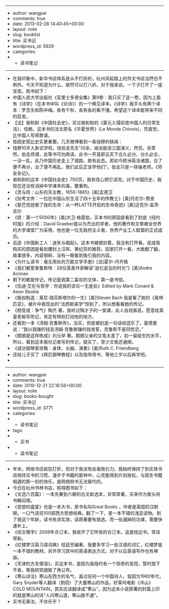 - ---
- author: wangpei
- comments: true
- date: 2013-02-28 14:40:45+00:00
- layout: note
- slug: booklist
- title: 买书记
- wordpress_id: 5929
- categories:
- - 读书笔记
- ---
- 在我印象中，新华书店体系是从不打折的，杭州凤起路上的外文书店当然也不例外。今天不知道为什么，居然可以打八折。对于我来说，一下子打开了一座宝库。购书如下：
- 中国人民大学出版社《亚里士多德全集》第9卷：我只买了这一卷，因为上面有《诗学》（在本书中叫《论诗》）的一个稀见译本。《诗学》我手头有两个译本：罗念生和陈中梅。各有千秋，各有各的看不懂。希望这个译本能带来不同的启发。
- 【法】谢和耐《中国社会史》，买过谢和耐的《蒙元入侵前夜中国人的日常生活》，信赖。这本书的法文原名《华夏世界》(Le Monde Chinois)，凭直觉，比中国人写得靠谱。
- 皆因史观比史实更重要。几天微博看到一条钱穆的轶闻：
- 钱穆10岁入新式学校，钱伯圭先生“问余，闻汝能读三国演义，然否。余答然。伯圭师谓，此等书可勿再读。此书一开首即云天下合久必分、分久必合，一治一乱，此乃中国历史走上了错路，故有此态。若如今欧洲英法诸国，合了便不再分，治了便不再乱，我们此后正该学他们”。伯圭只是一体操老师。《师友杂记》。
- 谢和耐的这本《中国社会史》700页，我有信心把它读完。对于中国历史，我现在还没有消掉中学课本的毒。要重构。
- 《灵与肉：山东的天主教，1650-1885》[美]孟德卫
- 《狄考文传：一位在中国山东生活了四十五年的传教士》[美]丹尼尔-费舍
- 《星巴克拯救了我的生命：从一杯LATTE开启的生命奇迹》[美]迈克尔·盖茨·吉尔
- 《债：第一个5000年》[美]大卫·格雷伯，买本书的原因是看到了封底《纽约时报》的介绍：David Graeber是以为杰出的学者，他的著作和文章被全世界的大学课堂广为采用，他也是一位无政府主义者，世界产业工人联盟的正式成员。
- 吕途《中国新工人：迷失与崛起》，这本书被塑封着，我没有打开看。促成我购买的原因是看到腰封上汪晖、黄纪苏的推荐。回家打开一看，大致翻了翻，故事很多，内容很碎，没有一眼看到吸引我的内容。
- 《为什么读书：毫无用处的万能文学手册》[法]夏尔-丹齐格
- 《我们都爱普鲁斯特：28位英美作家解读“追忆逝去的时光”》[美]Andre Aciman
- 剩下的都是传记，传记是我第二喜欢的文体，第一是书信。
- 《伍迪·艾伦与哲学：你说我的谬论一无是处》Edited by Mark Conard & Aeon Skoble
- 《极权制造：莱尼·瑞芬斯塔尔的一生》[美]Steven Bach 我是看了她的《奥林匹亚》，被片中表现出的“法西斯美学”惊到了，所以想看看她的传记。
- 《杨受成：争气》陶杰 著。我听过陶才子的一堂课，此人自视甚高，愿意给英皇老板写传记，肯定有特别打动他的地方。
- 还看到一本《汤姆·克鲁斯传》，没买，但是被封底一句话给逗乐了。基德曼说：“我以我赚的钱及汤姆·克鲁斯赚的钱发誓，克鲁斯不是同性恋。”
- 《朗朗是这样练成》刘元举 著。朗朗父亲的文笔太差了，初一留级生的水平，所以，看到这本报社记者写的传记，就买了，至少文笔还通顺。
- 《成功钢琴家攻略：身体、头脑、演奏》[美]Ruth C. Friendberg
- 还给儿子买了《拜厄钢琴教程》以及指导用书，等他三岁以后再学吧。
- 
- ---
- author: wangpei
- comments: true
- date: 2010-12-21 22:16:56+00:00
- layout: note
- slug: books-bought
- title: 买书记
- wordpress_id: 3771
- categories:
- - 读书笔记
- tags:
- - 买书
- - 读书笔记
- ---
- 年末，网络书店疯狂打折，但对于我没有丝毫吸引力。我始终保持了到实体书店徜徉买书的习惯，漫步于书籍的密林中，心灵能得到片刻放松，与陌生书籍相遇的那一刻的快乐，是网络购书无法替代的。
- 今日在杭州书林书店，购得图书如下：
- 《文选六百篇》：一本先秦到六朝的古文新选本，非常厚重，买来作为案头闲书解闷用。
- 《思想的盛宴》也是一本大书，原书名叫Great Books ，作者是英国的汉默顿。一口气读完100部西方思想经典。翻了一下，是一本不错的浅显读物。到了我这个年龄，读书务求实效，读原著要有挑选，而一些漏掉的功课，需要快速补上。
- 《咬文嚼字》2009年合订本。我收齐了它所有的合订本。这是枕边书，常读常新。
- 《红楼梦汉英习语词典》桂廷芳编著，我要多学习一些汉语的词汇，红楼梦是一本不错的教材。另外学习其中的英语表达方式，对于以后英语写作也有裨益。
- 《天津的方言俚语》，买这本书，是因为我隐约有一个惊奇的发现，暂时按下不表，等我研究细致了再公布。
- 《寒山诗注》寒山在西方的名气，盖过任何一个中国诗人，皆因为1960年代，Gary Snyder等人翻译（剽窃）了大量寒山的作品，好莱坞电影《冷山》COLD MOUNTAIN，其实应该翻译成“寒山”，因为这本小说原著的封面上印的就是寒山的诗“人问寒山道，寒山路不通”。
- 买书无章法，不亦乐乎？
